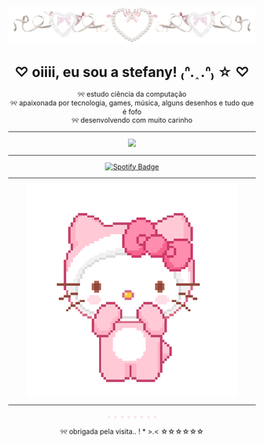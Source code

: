<p align="center">
  <img src="assets/f81c0e18-d758-4663-8599-c9ec0ee7c9b3.png" alt="div" />
</p>

<h1 align="center">♡ oiiii, eu sou a stefany! ₍ᐢ. ֑ .ᐢ₎ ☆ ♡</h1>

<p align="center">
  ୨୧  estudo ciência da computação <br>
  ୨୧  apaixonada por tecnologia, games, música, alguns desenhos e tudo que é fofo <br>
  ୨୧  desenvolvendo com muito carinho
</p>

---

<p align="center">
  <img src="https://github-readme-stats.vercel.app/api/top-langs/?username=stefanysch&layout=compact&theme=rose_pine&title_color=ffc0cb&text_color=ffb6c1" />
</p>

---

<p align="center">
  <a href="(https://open.spotify.com/user/pmwgb6u7oy0qj399j5kr0onsu?si=1c4656f0a49143e9)" target="_blank">
    <img src="https://img.shields.io/badge/Spotify-%231DB954?style=for-the-badge&logo=spotify&logoColor=white&labelColor=ff9ecb" alt="Spotify Badge"/>
  </a>
</p>

---

<p align="center">
  <img src="assets/aaaadassda.gif"/>
</p>

---

<div align="center">
  <img src="assets/asdasdsa.webp" width="100" />
  <p> ୨୧  obrigada pela visita.. ! * >.< ☆☆☆☆☆☆ </p>
</div>
